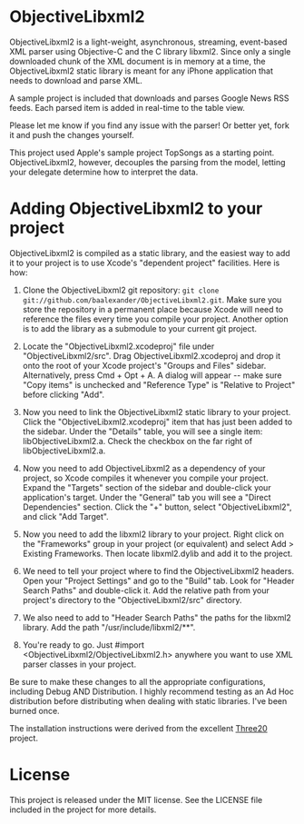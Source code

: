 ObjectiveLibxml2
================

ObjectiveLibxml2 is a light-weight, asynchronous, streaming, event-based XML
parser using Objective-C and the C library libxml2. Since only a single
downloaded chunk of the XML document is in memory at a time, the
ObjectiveLibxml2 static library is meant for any iPhone application that needs
to download and parse XML.

A sample project is included that downloads and parses Google News RSS feeds.
Each parsed item is added in real-time to the table view.

Please let me know if you find any issue with the parser! Or better yet, fork
it and push the changes yourself.

This project used Apple's sample project TopSongs as a starting point.
ObjectiveLibxml2, however, decouples the parsing from the model, letting your
delegate determine how to interpret the data.

Adding ObjectiveLibxml2 to your project
=======================================

ObjectiveLibxml2 is compiled as a static library, and the easiest way to add it
to your project is to use Xcode's "dependent project" facilities.  Here is how:

1. Clone the ObjectiveLibxml2 git repository:
   `git clone git://github.com/baalexander/ObjectiveLibxml2.git`.  Make sure
   you store the repository in a permanent place because Xcode will need to
   reference the files every time you compile your project. Another option is
   to add the library as a submodule to your current git project. 

2. Locate the "ObjectiveLibxml2.xcodeproj" file under "ObjectiveLibxml2/src".
   Drag ObjectiveLibxml2.xcodeproj and drop it onto the root of your Xcode
   project's "Groups and Files"  sidebar. Alternatively, press Cmd + Opt + A. A
   dialog will appear -- make sure "Copy items" is unchecked and "Reference
   Type" is "Relative to Project" before clicking "Add".

3. Now you need to link the ObjectiveLibxml2 static library to your project.
   Click the "ObjectiveLibxml2.xcodeproj" item that has just been added to the
   sidebar.  Under the "Details" table, you will see a single item:
   libObjectiveLibxml2.a.  Check the checkbox on the far right of
   libObjectiveLibxml2.a.

4. Now you need to add ObjectiveLibxml2 as a dependency of your project, so
   Xcode compiles it whenever you compile your project.  Expand the "Targets"
   section of the sidebar and double-click your application's target.  Under
   the "General" tab you will see a "Direct Dependencies" section. Click the
   "+" button, select "ObjectiveLibxml2", and click "Add Target".

5. Now you need to add the libxml2 library to your project.  Right click on
   the "Frameworks" group in your project (or equivalent) and select Add >
   Existing Frameworks. Then locate libxml2.dylib and add it to the project.

6. We need to tell your project where to find the ObjectiveLibxml2 headers.
   Open your "Project Settings" and go to the "Build" tab. Look for "Header
   Search Paths" and double-click it.  Add the relative path from your
   project's directory to the "ObjectiveLibxml2/src" directory.

7. We also need to add to "Header Search Paths" the paths for the libxml2
   library. Add the path "/usr/include/libxml2/**".

8. You're ready to go.  Just #import <ObjectiveLibxml2/ObjectiveLibxml2.h>
   anywhere you want to use XML parser classes in your project.

Be sure to make these changes to all the appropriate configurations, including
Debug AND Distribution. I highly recommend testing as an Ad Hoc distribution
before distributing when dealing with static libraries. I've been burned once. 

The installation instructions were derived from the excellent [Three20][]
project.

License
=======

This project is released under the MIT license. See the LICENSE file included 
in the project for more details.
  
[Three20]: http://github.com/joehewitt/three20
